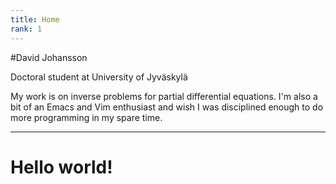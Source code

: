 ```yaml
---
title: Home
rank: 1
---
```

#David Johansson

Doctoral student at University of Jyväskylä

My work is on inverse problems for partial differential equations. I'm also a bit of an Emacs and Vim enthusiast and wish I was disciplined enough to do more programming in my spare time.

---

# Hello world!
